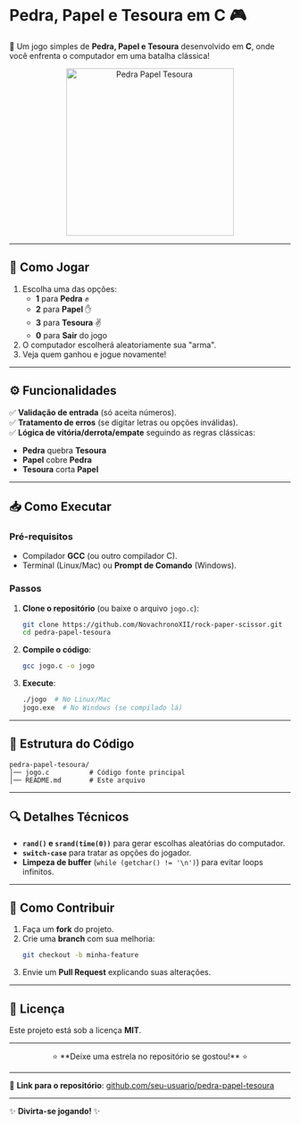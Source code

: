 # **Pedra, Papel e Tesoura em C** 🎮  

🔹 Um jogo simples de **Pedra, Papel e Tesoura** desenvolvido em **C**, onde você enfrenta o computador em uma batalha clássica!  

<p align="center">
  <img src="https://media1.giphy.com/media/v1.Y2lkPTc5MGI3NjExNHpibzI3Ym94bWhzMzhjYzY5dnJlMjN3dTE4ZWxmOWJyNDlreHdoNSZlcD12MV9pbnRlcm5hbF9naWZfYnlfaWQmY3Q9Zw/ze2gn6fMWIV6rWJeCO/giphy.gif" alt="Pedra Papel Tesoura" width="300">
</p>

---

## **🚀 Como Jogar**  
1. Escolha uma das opções:  
   - **1** para **Pedra** ✊  
   - **2** para **Papel** ✋  
   - **3** para **Tesoura** ✌️  
   - **0** para **Sair** do jogo  
2. O computador escolherá aleatoriamente sua "arma".  
3. Veja quem ganhou e jogue novamente!  

---

## **⚙️ Funcionalidades**  
✅ **Validação de entrada** (só aceita números).  
✅ **Tratamento de erros** (se digitar letras ou opções inválidas).  
✅ **Lógica de vitória/derrota/empate** seguindo as regras clássicas:  
   - **Pedra** quebra **Tesoura**  
   - **Papel** cobre **Pedra**  
   - **Tesoura** corta **Papel**  

---

## **📥 Como Executar**  

### **Pré-requisitos**  
- Compilador **GCC** (ou outro compilador C).  
- Terminal (Linux/Mac) ou **Prompt de Comando** (Windows).  

### **Passos**  
1. **Clone o repositório** (ou baixe o arquivo `jogo.c`):  
   ```bash
   git clone https://github.com/NovachronoXII/rock-paper-scissor.git
   cd pedra-papel-tesoura
   ```
2. **Compile o código**:  
   ```bash
   gcc jogo.c -o jogo
   ```
3. **Execute**:  
   ```bash
   ./jogo  # No Linux/Mac
   jogo.exe  # No Windows (se compilado lá)
   ```

---

## **📁 Estrutura do Código**  
```plaintext
pedra-papel-tesoura/
│── jogo.c          # Código fonte principal
│── README.md       # Este arquivo
```

---

## **🔍 Detalhes Técnicos**  
- **`rand()` e `srand(time(0))`** para gerar escolhas aleatórias do computador.  
- **`switch-case`** para tratar as opções do jogador.  
- **Limpeza de buffer** (`while (getchar() != '\n')`) para evitar loops infinitos.  

---

## **🤝 Como Contribuir**  
1. Faça um **fork** do projeto.  
2. Crie uma **branch** com sua melhoria:  
   ```bash
   git checkout -b minha-feature
   ```
3. Envie um **Pull Request** explicando suas alterações.  

---

## **📜 Licença**  
Este projeto está sob a licença **MIT**.  

--- 

<p align="center">
  ⭐️ **Deixe uma estrela no repositório se gostou!** ⭐️  
</p>

--- 

🔗 **Link para o repositório**: [github.com/seu-usuario/pedra-papel-tesoura](https://github.com/seu-usuario/pedra-papel-tesoura)  

--- 

✨ **Divirta-se jogando!** ✨  
